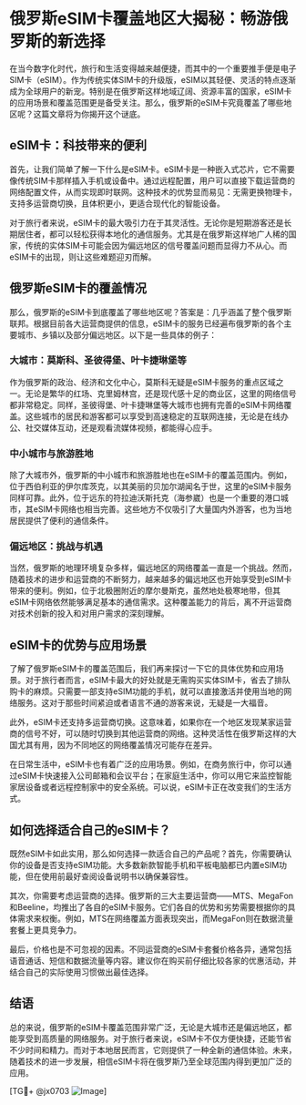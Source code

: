 # 俄罗斯eSIM卡覆盖地区大揭秘：畅游俄罗斯的新选择

在当今数字化时代，旅行和生活变得越来越便捷，而其中的一个重要推手便是电子SIM卡（eSIM）。作为传统实体SIM卡的升级版，eSIM以其轻便、灵活的特点逐渐成为全球用户的新宠。特别是在俄罗斯这样地域辽阔、资源丰富的国家，eSIM卡的应用场景和覆盖范围更是备受关注。那么，俄罗斯的eSIM卡究竟覆盖了哪些地区呢？这篇文章将为你揭开这个谜底。

## eSIM卡：科技带来的便利

首先，让我们简单了解一下什么是eSIM卡。eSIM卡是一种嵌入式芯片，它不需要像传统SIM卡那样插入手机或设备中。通过远程配置，用户可以直接下载运营商的网络配置文件，从而实现即时联网。这种技术的优势显而易见：无需更换物理卡，支持多运营商切换，且体积更小，更适合现代化的智能设备。

对于旅行者来说，eSIM卡的最大吸引力在于其灵活性。无论你是短期游客还是长期居住者，都可以轻松获得本地化的通信服务。尤其是在俄罗斯这样地广人稀的国家，传统的实体SIM卡可能会因为偏远地区的信号覆盖问题而显得力不从心。而eSIM卡的出现，则让这些难题迎刃而解。

## 俄罗斯eSIM卡的覆盖情况

那么，俄罗斯的eSIM卡到底覆盖了哪些地区呢？答案是：几乎涵盖了整个俄罗斯联邦。根据目前各大运营商提供的信息，eSIM卡的服务已经遍布俄罗斯的各个主要城市、乡镇以及部分偏远地区。以下是一些具体的例子：

### 大城市：莫斯科、圣彼得堡、叶卡捷琳堡等

作为俄罗斯的政治、经济和文化中心，莫斯科无疑是eSIM卡服务的重点区域之一。无论是繁华的红场、克里姆林宫，还是现代感十足的商业区，这里的网络信号都非常稳定。同样，圣彼得堡、叶卡捷琳堡等大城市也拥有完善的eSIM卡网络覆盖。这些城市的居民和游客都可以享受到高速稳定的互联网连接，无论是在线办公、社交媒体互动，还是观看流媒体视频，都能得心应手。

### 中小城市与旅游胜地

除了大城市外，俄罗斯的中小城市和旅游胜地也在eSIM卡的覆盖范围内。例如，位于西伯利亚的伊尔库茨克，以其美丽的贝加尔湖闻名于世，这里的eSIM卡服务同样可靠。此外，位于远东的符拉迪沃斯托克（海参崴）也是一个重要的港口城市，其eSIM卡网络也相当完善。这些地方不仅吸引了大量国内外游客，也为当地居民提供了便利的通信条件。

### 偏远地区：挑战与机遇

当然，俄罗斯的地理环境复杂多样，偏远地区的网络覆盖一直是一个挑战。然而，随着技术的进步和运营商的不断努力，越来越多的偏远地区也开始享受到eSIM卡带来的便利。例如，位于北极圈附近的摩尔曼斯克，虽然地处极寒地带，但其eSIM卡网络依然能够满足基本的通信需求。这种覆盖能力的背后，离不开运营商对技术创新的投入和对用户需求的深刻理解。

## eSIM卡的优势与应用场景

了解了俄罗斯eSIM卡的覆盖范围后，我们再来探讨一下它的具体优势和应用场景。对于旅行者而言，eSIM卡最大的好处就是无需购买实体SIM卡，省去了排队购卡的麻烦。只需要一部支持eSIM功能的手机，就可以直接激活并使用当地的网络服务。这对于那些时间紧迫或者语言不通的游客来说，无疑是一大福音。

此外，eSIM卡还支持多运营商切换。这意味着，如果你在一个地区发现某家运营商的信号不好，可以随时切换到其他运营商的网络。这种灵活性在俄罗斯这样的大国尤其有用，因为不同地区的网络覆盖情况可能存在差异。

在日常生活中，eSIM卡也有着广泛的应用场景。例如，在商务旅行中，你可以通过eSIM卡快速接入公司邮箱和会议平台；在家庭生活中，你可以用它来监控智能家居设备或者远程控制家中的安全系统。可以说，eSIM卡正在改变我们的生活方式。

## 如何选择适合自己的eSIM卡？

既然eSIM卡如此实用，那么如何选择一款适合自己的产品呢？首先，你需要确认你的设备是否支持eSIM功能。大多数新款智能手机和平板电脑都已内置eSIM功能，但在使用前最好查阅设备说明书以确保兼容性。

其次，你需要考虑运营商的选择。俄罗斯的三大主要运营商——MTS、MegaFon和Beeline，均推出了各自的eSIM卡服务。它们各自的优势和劣势需要根据你的具体需求来权衡。例如，MTS在网络覆盖方面表现突出，而MegaFon则在数据流量套餐上更具竞争力。

最后，价格也是不可忽视的因素。不同运营商的eSIM卡套餐价格各异，通常包括语音通话、短信和数据流量等内容。建议你在购买前仔细比较各家的优惠活动，并结合自己的实际使用习惯做出最佳选择。

## 结语

总的来说，俄罗斯的eSIM卡覆盖范围非常广泛，无论是大城市还是偏远地区，都能享受到高质量的网络服务。对于旅行者来说，eSIM卡不仅方便快捷，还能节省不少时间和精力。而对于本地居民而言，它则提供了一种全新的通信体验。未来，随着技术的进一步发展，相信eSIM卡将在俄罗斯乃至全球范围内得到更加广泛的应用。

[TG💪+ @jx0703 ![Image](https://github.com/user-attachments/assets/dbca1d08-cadb-493c-b0ec-ad6f7a83f270)]